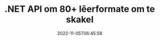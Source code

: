 ---
############################# Static ############################
layout: "product"
date: 2022-11-05T06:45:58
draft: false

product: "Conversion"
product_tag: "conversion"
platform: .NET
platform_tag: net

############################# Head ############################
head_title: "C# .NET Document Conversion API | Skakel PDF Word Excel PPTX HTML-beelde om"
head_description: "C# .NET Document Conversion API. Omskep PDF Word DOC DOCX, Excel Spreadsheets PPT PPTX, HTML, PSD, MPT MPP, E-pos MSG EMLX, AutoCAD en beeldlêerformate."

############################# Header ############################
title: ".NET API om 80+ lêerformate om te skakel"
description: "Eenvoudige API om dokument- en beeldomskakelingsfunksionaliteit in .NET-toepassings te integreer sonder om enige eksterne sagteware te installeer."
button:
    enable: true
    icon: "fas fa-arrow-down"
    label: "Laai gratis proeflopie af"
    link: "https://downloads.groupdocs.com/conversion/net"

############################# SubMenu ############################
submenu:
    enable: true
    
    left:
        img_alt: "GroupDocs.Conversion for .NET"
        image: "https://www.groupdocs.cloud/templates/groupdocs/images/product-logos/groupdocs-conversion-net.png"
        product: "GroupDocs.Conversion"
        platform: ".NET"

    middle:
        button:
            # button loop
            - link: "#overview"
              text: "Oorsig"

            # button loop
            - link: "#features"
              text: "Kenmerke"

            # button loop
            - link: "#support"
              text: "Ondersteuning"

            # button loop
            - link: "https://products.groupdocs.app/conversion"
              text: "Regstreekse Demo"

            # button loop
            - link: "https://purchase.groupdocs.com/pricing/conversion/net"
              text: "Pryse"

    right:
        link_download: "https://downloads.groupdocs.com/conversion"
        link_learn: "https://docs.groupdocs.com/conversion/net/"
        link_buy: "https://purchase.groupdocs.com"

############################# Overview ############################
overview:
    enable: true
    content: |
      GroupDocs.Conversion for .NET bied eenvoudige stel API's, wat ontwikkelaars in staat stel om kragtige dokumentomskakelingstoepassings in C#, ASP.NET en ander .NET-verwante tegnologieë te bou. GroupDocs.Conversion for .NET API bied vinnige, doeltreffende en betroubare lêeromskakelingsoplossing aan jou eindgebruikers. Dit ondersteun die uitvoer van akkurate omskakelings onder alle gewilde besigheidsdokumentformate, insluitend: PDF, HTML, e-pos, Microsoft Word-dokumente, Excel-sigblaaie, PowerPoint-aanbiedings, Project, Photoshop, CorelDraw, AutoCAD, diagramme, rasterbeeldlêerformate en vele meer. Die dokumentomskakelingsbiblioteek bespeur outomaties brondokumentformaat en gee jou al die beheer om óf die hele dokument óf spesifieke bladsye na die verlangde uitvoerformaat om te skakel. Dit is makliker om ontbrekende lettertipes met voorkeurletters te vervang en teks- of beeldwatermerke by enige dokumentbladsy te voeg.

      GroupDocs.Conversion for .NET kan gebruik word om toepassings te ontwikkel in enige ontwikkelingsomgewing wat .NET-platform teiken. Dit is versoenbaar met alle .NET-gebaseerde tale en ondersteun gewilde bedryfstelsels (Windows, Linux, MacOS) waar Mono- of .NET-raamwerke (insluitend .NET Core) geïnstalleer kan word.
    tabs:
      enable: true
      
      ## TAB ONE ##
      tab_one:
        description: |
          Hier volg 'n oorsig van GroupDocs.Conversion for .NET:
        
        right:
          enable: true
          icon: "fab fa-html5"
          title: "Oorsig"
          content: |
            * Bespeur lêertipe outomaties
            * Skakel dokumente om
            * Skakel aanbiedings om
            * Skakel sigblaaie om
            * Skakel rasterbeelde om
            * Skakel PDF-dokumente om
            * Skakel ander formate om
            * Pas watermerk toe
            * Spesifiseer lêerwagwoord
            * Pas omskakeling aan

      ## TAB TWO ##
      tab_two:
        description: |
          GroupDocs.Conversion for .NET ondersteun omskakeling tussen alle gewilde en algemeen gebruikte [dokumentlêerformate](https://docs.groupdocs.com/conversion/net/supported-document-formats/).

        left:
          enable: true
          table:
            # table loop
            - title: "Skakel om van:"
              content: |
                * **Dokumente**: DOC, DOCX, DOCM, DOT, DOTX, DOTM, RTF, TXT, ODT, OTT
                * **Sigblaaie**: XLS, XLSX, XLSM, XLSB, CSV, XLS2003, ODS, TSV, XLT, XLTX, XLTM, XLAM, FODS, SXC
                * **Aanbiedings**: PPT, PPTX, PPS, PPSX, ODP, POT, POTX, POTM, PPTM, PPSM, FODP
                * **Prente**: TIF, TIFF, JPG, JPEG, PNG, GIF, BMP, ICO, DIB, JPC, JPEG-LS, JPEG2000
                * **Draagbaar**: PDF, XPS, OXPS, EPUB
                * **HTML**: HTM, HTML, MHTML
                * **Metalêers**: EMZ, WMZ
                * **PhotoShop**: PSD
                * **Projek**: MPP, MPT, MPX
                * **Vooruitsigte**: PST, OST
                * **E-pos**: MSG, EML, EMLX
                * **Diagramme**: VSD, VSDX, VSDM, VSS, VSSM, VST, VSTM, VSX, VTX, VDW, VDX, SVG, SVGZ
                * **AutoCAD**: DXF, DWG, DWF, STL, IFC, DWT
                * **PostScript**: EPS, PS, PSL, CGM
                * **CorelDRAW**: CDR, CMX
                * **Ander**: VCF, PLT, LGS, OTG, MD, KI, LOG

        right:
          enable: true
          table:
            # table loop
            - title: "Verander na:"
              content: |
                * **Dokumente**: DOC, DOCX, DOCM, DOT, DOTX, DOTM, RTF, TXT, ODT, OTT
                * **Sigblaaie**: XLS, XLSX, XLSM, XLSB, CSV, XLS2003, TSV, XLTX, ODS, XLAM, FODS, DIF, SXC
                * **Aanbiedings**: PPT, PPTX, PPS, PPSX, ODP, POTX, POTM, PPTM, PPSM, FODP
                * **Prente**: TIF, TIFF, JPG, JPEG, PNG, GIF, BMP, ICO, JPEG2000
                * **Metalêers**: EMF, WMF, EMZ, WMZ
                * **Diagramme**: SVGZ
                * ** Draagbaar**: PDF, XPS
                * **HTML**: HTM, HTML, MHTML
                **Ander**: MD

      ## TAB THREE ##
      tab_three:
        description: |
          GroupDocs.Conversion for .NET ondersteun die volgende bedryfstelsels, raamwerke en pakketbestuurders:
      
        left:
          enable: true
          table:
            # table loop
            - icon: "fab fa-windows"
              title: "Bedryfstelsels"
              content: |
                Windows Desktop, Windows Server, Windows Azure, Linux, MacOS

            # table loop
            - icon: "fas fa-code"
              title: "Ondersteunde raamwerke"
              content: |
                Frameworks: .NET Framework, .NET Standard, .NET Core, Mono

        right:
          enable: true
          table:
            # table loop
            - icon: "fas fa-box"
              title: "Pakketbestuurder"
              content: |
                Nuget

            # table loop
            - icon: "fas fa-tools"
              title: "Pakketbestuurder"
              content: |
                Microsoft Visual Studio, Xamarin, MonoDevelop

############################# Features ############################
features:
    enable: true
    title: "GroupDocs.Conversion for .NET Kenmerke"

    feature:
      # feature loop
      - icon: "fas fa-copy"
        content: "Maklike integrasie en gemete lisensiëring"

      # feature loop
      - icon: "fas fa-eye"
        content: "Stel verstekzoemopsie wanneer u na woorde, skyfies of selle omskakel"

      # feature loop
      - icon: "fas fa-bolt"
        content: "Skakel om na/van alle gewilde rasterbeeldformate en ken beeld-DPI, hoogte en breedte toe"
      
      # feature loop
      - icon: "fas fa-file-powerpoint"
        content: "Skakel PDF en beeld om na grysskaal en lineariseer PDF-dokument vir die web"

      # feature loop
      - icon: "fas fa-code"
        content: "Spesifiseer boekmerkvlak, opskrifvlak en uitgebreide vlak in Word na PDF/XPS-omskakeling"

      # feature loop
      - icon: "fas fa-cloud"
        content: "Konfigureer en plaas watermerk in omgeskakelde dokument as agtergrond om agter teks te vertoon"

      # feature loop
      - icon: "fas fa-remove-format"
        content: "Gee e-poskopskrif tydens omskakeling vanaf e-pos"

      # feature loop
      - icon: "fas fa-comment-slash"
        content: "Stel pasgemaakte lettertipegidse en laai/vervang lettertipe eksplisiet tydens dokumentomskakeling"

      # feature loop
      - icon: "fas fa-location-arrow"
        content: "Stel versteklettertipe om ontbrekende lettertipes vir dokumente, skyfies en sigblaaie-omskakeling te vervang"

      # feature loop
      - icon: "fas fa-border-all"
        content: ""

      # feature loop
      - icon: "fas fa-wrench"
        content: "Skakel sigblad om met roosterlyne en verwyder opmerkings van skyfies tydens omskakeling"

      # feature loop
      - icon: "fas fa-columns"
        content: "Skakel spesifieke dokumentbladsye om as PDF-formaat en omskep spesifieke selreeks in sigblaaie"

      # feature loop
      - icon: "fas fa-file-word"
        content: "Wys versteekte velle en slaan leë rye en kolomme oor terwyl sigblaaie omgeskakel word"

      # feature loop
      - icon: "fas fa-envelope"
        content: "Tel totale bladsye van 'n dokument en stel wagwoord na onbeskermde dokument tydens omskakeling"

      # feature loop
      - icon: "fas fa-print"
        content: "Opsie om aantekeninge en ingebedde lêers uit PDF te verwyder"

      # feature loop
      - icon: "fas fa-file-archive"
        content: "Skep HTML 5-voldoende opmaak wanneer jy na HTML omskakel"

      # feature loop
      - icon: "fas fa-lock"
        content: "Bespeur brontipe outomaties en gee alle moontlike omskakelings terug wanneer u vanaf stroom omskakel"

      # feature loop
      - icon: "fas fa-file-code"
        content: "Vermoë om elke bladsy in 'n aparte stroom terug te keer terwyl u na PDF of HTML omskakel"
      
      # feature loop
      - icon: "fas fa-fill-drip"
        content: "Wys/versteek opmaak, opmerkings en spoor veranderinge na tydens omskakeling vanaf Word"

      # feature loop
      - icon: "fas fa-file-excel"
        content: "DOCX na Tiff G3-omskakeling met skadu-opsie"

      # feature loop
      - icon: "fas fa-heading"
        content: "Skakel spesifieke uitlegte om tydens omskakeling vanaf CAD-dokument"

      # feature loop
      - icon: "fas fa-project-diagram"
        content: "Outomatiese naamgewing wanneer omgeskakelde dokument na lêer gestoor word"

      # feature loop
      - icon: "fas fa-cube"
        content: "Gemeterde lisensiëring ondersteun om gefaktureer te word gebaseer op die gebruik van die API"

      # feature loop
      - icon: "fab fa-uncharted"
        content: "Skakel diagramme om na woordverwerkingslêerformate"
      
      # feature loop
      - icon: "fab fa-uncharted"
        content: "Voeg bladsynommers by terwyl u HTML na woordverwerkingsdokument omskakel"

      # feature loop
      - icon: "fab fa-uncharted"
        content: "Skakel XML-dokumente om na enige formaat sonder transformasie"

      # feature loop
      - icon: "fab fa-uncharted"
        content: "Monitor lêeromskakelingsvordering (begin, einde) direk vanaf die toepassing aan die kliëntkant"

    more_feature:
      # more_feature_loop
      - title: "Skakel dokumentformate maklik om"
        content: |
          Deur GroupDocs.Conversion for .NET te gebruik, is die omskakeling van dokumentlêerformaat baie maklik. Die volgende voorbeeld wys jou hoe om 'n PDF-lêer in 'n DOC-lêer om te skakel met behulp van C#:  
            
          {features.more_feature.step1} 
          {features.more_feature.step2} 
          {features.more_feature.step3} 
            
          ```csharp    
           // Laai bronlêer DOCX vir omskakeling
          var converter = new GroupDocs.Conversion.Converter("input.docx");
          // Berei omskakelingsopsies voor vir teikenformaat PDF
          var convertOptions = converter.GetPossibleConversions()["pdf"].ConvertOptions;
          // Skakel om na PDF-formaat
          converter.Convert("output.pdf", convertOptions);
          ```
            
      # more_feature_loop
      - title: "Omskakeling na beeldformate"
        content: "GroupDocs.Conversion for .NET kan gebruik word om toepassings te ontwikkel in enige ontwikkelingsomgewing wat .NET-platform teiken. Dit is versoenbaar met alle .NET-gebaseerde tale en ondersteun gewilde bedryfstelsels (Windows, Linux, MacOS) waar Mono- of .NET-raamwerke (insluitend .NET Core) geïnstalleer kan word."

      # more_feature_loop
      - title: "Ondersteun verskeie PDF-formaattipes"
        content: |
          GroupDocs.Conversion for .NET API ondersteun dokumentomskakeling na die volgende PDF-tipes/formate:  
            
          * PdfA_1A
          * PdfA_1B
          * PdfA_2A
          * PdfA_3A
          * PdfA_2B
          * PdfA_2U
          * PdfA_3B
          * PdfA_3U
          * v1_3
          * v1_4
          * v1_5
          * v1_6
          * v1_7
          * PdfX_1A
          * PdfX3

############################# Support ############################
support:
    enable: true

############################# Solutions ############################
solutions:
    enable: true
    title: "GroupDocs.Conversion bied dokumentomskakelings-API's vir ander gewilde ontwikkelingsomgewings"

    solution:
        # solution loop
        - img_alt: "GroupDocs.Conversion vir Java"
          image: "https://www.groupdocs.cloud/templates/groupdocs/images/product-logos/groupdocs-conversion-java.png"
          product: "GroupDocs.Conversion"
          platform: "Java"
          link: "/conversion/java/"

############################# Back to top ###############################
back_to_top:
  enable: true
---